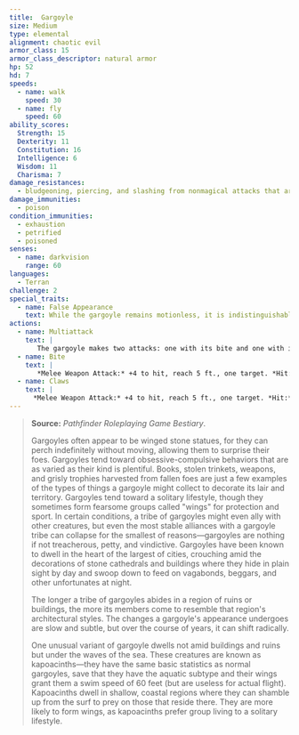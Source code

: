 ```yaml
---
title:  Gargoyle
size: Medium
type: elemental
alignment: chaotic evil
armor_class: 15
armor_class_descriptor: natural armor
hp: 52
hd: 7
speeds:
  - name: walk
    speed: 30
  - name: fly
    speed: 60
ability_scores:
  Strength: 15
  Dexterity: 11
  Constitution: 16
  Intelligence: 6
  Wisdom: 11
  Charisma: 7
damage_resistances:
  - bludgeoning, piercing, and slashing from nonmagical attacks that aren't adamantine
damage_immunities:
  - poison
condition_immunities:
  - exhaustion
  - petrified
  - poisoned
senses:
  - name: darkvision
    range: 60
languages:
  - Terran
challenge: 2
special_traits:
  - name: False Appearance
    text: While the gargoyle remains motionless, it is indistinguishable from an inanimate statue.
actions:
  - name: Multiattack
    text: |
       The gargoyle makes two attacks: one with its bite and one with its claws.
  - name: Bite
    text: |
       *Melee Weapon Attack:* +4 to hit, reach 5 ft., one target. *Hit:* 5 (1d6 + 2) piercing damage.
  - name: Claws
    text: |
      *Melee Weapon Attack:* +4 to hit, reach 5 ft., one target. *Hit:* 5 (1d6 + 2) slashing damage.
---
```


> **Source:** *Pathfinder Roleplaying Game Bestiary*.
>
> Gargoyles often appear to be winged stone statues, for they can perch indefinitely without moving, allowing them to surprise their foes. Gargoyles tend toward obsessive-compulsive behaviors that are as varied as their kind is plentiful. Books, stolen trinkets, weapons, and grisly trophies harvested from fallen foes are just a few examples of the types of things a gargoyle might collect to decorate its lair and territory. Gargoyles tend toward a solitary lifestyle, though they sometimes form fearsome groups called "wings" for protection and sport. In certain conditions, a tribe of gargoyles might even ally with other creatures, but even the most stable alliances with a gargoyle tribe can collapse for the smallest of reasons—gargoyles are nothing if not treacherous, petty, and vindictive. Gargoyles have been known to dwell in the heart of the largest of cities, crouching amid the decorations of stone cathedrals and buildings where they hide in plain sight by day and swoop down to feed on vagabonds, beggars, and other unfortunates at night.
>
> The longer a tribe of gargoyles abides in a region of ruins or buildings, the more its members come to resemble that region's architectural styles. The changes a gargoyle's appearance undergoes are slow and subtle, but over the course of years, it can shift radically.
>
> One unusual variant of gargoyle dwells not amid buildings and ruins but under the waves of the sea. These creatures are known as kapoacinths—they have the same basic statistics as normal gargoyles, save that they have the aquatic subtype and their wings grant them a swim speed of 60 feet (but are useless for actual flight). Kapoacinths dwell in shallow, coastal regions where they can shamble up from the surf to prey on those that reside there. They are more likely to form wings, as kapoacinths prefer group living to a solitary lifestyle.
